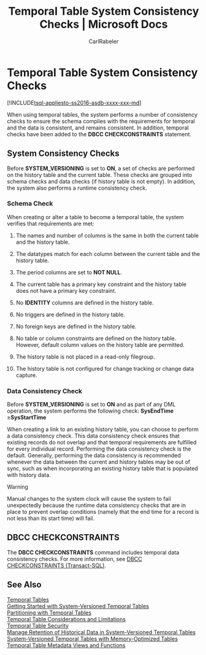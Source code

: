 ﻿---
title: "Temporal Table System Consistency Checks | Microsoft Docs"
ms.custom: ""
ms.date: "03/07/2016"
ms.prod: "sql-non-specified"
ms.prod_service: "database-engine, sql-database"
ms.service: ""
ms.component: "tables"
ms.reviewer: ""
ms.suite: "sql"
ms.technology: 
  - "dbe-tables"
ms.tgt_pltfrm: ""
ms.topic: "article"
ms.assetid: ec081d42-57e4-43c7-9e1c-317ba8f23437
caps.latest.revision: 10
author: "CarlRabeler"
ms.author: "carlrab"
manager: "craigg"
ms.workload: "Inactive"
monikerRange: "= azuresqldb-current || >= sql-server-2016 || = sqlallproducts-allversions"
---
# Temporal Table System Consistency Checks
[!INCLUDE[tsql-appliesto-ss2016-asdb-xxxx-xxx-md](../../includes/tsql-appliesto-ss2016-asdb-xxxx-xxx-md.md)]

  When using temporal tables, the system performs a number of consistency checks to ensure the schema complies with the requirements for temporal and the data is consistent, and remains consistent. In addition, temporal checks have been added to the **DBCC CHECKCONSTRAINTS** statement.  
  
## System Consistency Checks  
 Before **SYSTEM_VERSIONING** is set to **ON**, a set of checks are performed on the history table and the current table. These checks are grouped into schema checks and data checks (if history table is not empty). In addition, the system also performs a runtime consistency check.  
  
### Schema Check  
 When creating or alter a table to become a temporal table, the system verifies that requirements are met:  
  
1.  The names and number of columns is the same in both the current table and the history table.  
  
2.  The datatypes match for each column between the current table and the history table.  
  
3.  The period columns are set to **NOT NULL**.  
  
4.  The current table has a primary key constraint and the history table does not have a primary key constraint.  
  
5.  No **IDENTITY** columns are defined in the history table.  
  
6.  No triggers are defined in the history table.  
  
7.  No foreign keys are defined in the history table.  
  
8.  No table or column constraints are defined on the history table. However, default column values on the history table are permitted.  
  
9. The history table is not placed in a read-only filegroup.  
  
10. The history table is not configured for change tracking or change data capture.  
  
### Data Consistency Check  
 Before **SYSTEM_VERSIONING** is set to **ON** and as part of any DML operation, the system performs the following check: **SysEndTime** ≥**SysStartTime**  
  
 When creating a link to an existing history table, you can choose to perform a data consistency check. This data consistency check ensures that existing records do not overlap and that temporal requirements are fulfilled for every individual record. Performing the data consistency check is the default. Generally, performing the data consistency is recommended whenever the data between the current and history tables may be out of sync, such as when incorporating an existing history table that is populated with history data.  
  
> [!WARNING]  
>  Manual changes to the system clock will cause the system to fail unexpectedly because the runtime data consistency checks that are in place to prevent overlap conditions (namely that the end time for a record is not less than its start time) will fail.  
  
## DBCC CHECKCONSTRAINTS  
 The **DBCC CHECKCONSTRAINTS** command includes temporal data consistency checks. For more information, see [DBCC CHECKCONSTRAINTS &#40;Transact-SQL&#41;](../../t-sql/database-console-commands/dbcc-checkconstraints-transact-sql.md).  
  
## See Also  
 [Temporal Tables](../../relational-databases/tables/temporal-tables.md)   
 [Getting Started with System-Versioned Temporal Tables](../../relational-databases/tables/getting-started-with-system-versioned-temporal-tables.md)   
 [Partitioning with Temporal Tables](../../relational-databases/tables/partitioning-with-temporal-tables.md)   
 [Temporal Table Considerations and Limitations](../../relational-databases/tables/temporal-table-considerations-and-limitations.md)   
 [Temporal Table Security](../../relational-databases/tables/temporal-table-security.md)   
 [Manage Retention of Historical Data in System-Versioned Temporal Tables](../../relational-databases/tables/manage-retention-of-historical-data-in-system-versioned-temporal-tables.md)   
 [System-Versioned Temporal Tables with Memory-Optimized Tables](../../relational-databases/tables/system-versioned-temporal-tables-with-memory-optimized-tables.md)   
 [Temporal Table Metadata Views and Functions](../../relational-databases/tables/temporal-table-metadata-views-and-functions.md)  
  
  
